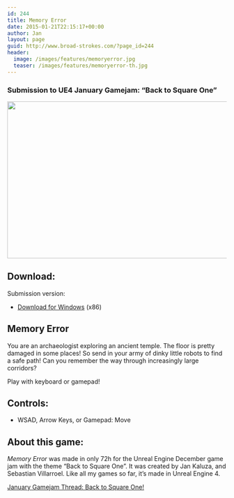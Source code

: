 ```yaml
---
id: 244
title: Memory Error
date: 2015-01-21T22:15:17+00:00
author: Jan
layout: page
guid: http://www.broad-strokes.com/?page_id=244
header:
  image: /images/features/memoryerror.jpg
  teaser: /images/features/memoryerror-th.jpg
---
```

### Submission to UE4 January Gamejam: &#8220;Back to Square One&#8221;

[<img class="alignnone wp-image-319 size-large" title=" " src="http://www.broad-strokes.com/images/wp-content/uploads/2015/01/memoryerror-1024x576.jpg" alt="" width="640" height="360" srcset="http://www.broad-strokes.com/images/wp-content/uploads/2015/01/memoryerror-1024x576.jpg 1024w, http://www.broad-strokes.com/images/wp-content/uploads/2015/01/memoryerror-300x169.jpg 300w, http://www.broad-strokes.com/images/wp-content/uploads/2015/01/memoryerror.jpg 1280w" sizes="(max-width: 640px) 100vw, 640px" />](http://www.broad-strokes.com/images/wp-content/uploads/2015/01/memoryerror.jpg)

## Download:

Submission version:

  * [Download for Windows](http://www.broad-strokes.com/download/memoryerror.7z) (x86)

## Memory Error

You are an archaeologist exploring an ancient temple. The floor is pretty damaged in some places! So send in your army of dinky little robots to find a safe path! Can you remember the way through increasingly large corridors?

Play with keyboard or gamepad!

## Controls:

  * WSAD, Arrow Keys, or Gamepad: Move

## About this game:

_Memory Error_ was made in only 72h for the Unreal Engine December game jam with the theme &#8220;Back to Square One&#8221;. It was created by Jan Kaluza, and Sebastian Villarroel. Like all my games so far, it&#8217;s made in Unreal Engine 4.

<a href="https://forums.unrealengine.com/showthread.php?56004-JANUARY-GAME-JAM-Theme-BACK-TO-SQUARE-ONE&p=207754&viewfull=1#post207754" target="_blank">January Gamejam Thread: Back to Square One!</a>
